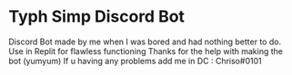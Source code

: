 # Typh Simp Discord Bot

Discord Bot made by me when I was bored and had nothing better to do.
Use in Replit for flawless functioning
Thanks for the help with making the bot (yumyum)
If u having any problems add me in DC : Chriso#0101
